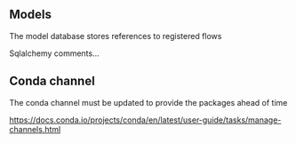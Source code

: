 ## Models

The model database stores references to registered flows



Sqlalchemy comments...


## Conda channel

The conda channel must be updated to provide the packages ahead of time


https://docs.conda.io/projects/conda/en/latest/user-guide/tasks/manage-channels.html
